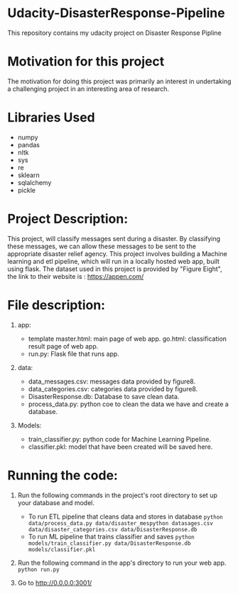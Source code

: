 # Udacity-DisasterResponse-Pipeline

This repository contains my udacity project on Disaster Response Pipline

# Motivation for this project
The motivation for doing this project was primarily an interest in undertaking a challenging project in an interesting area of research.

# Libraries Used
- numpy 
- pandas 
- nltk
- sys
- re
- sklearn 
- sqlalchemy
- pickle

# Project Description:
This project, will classify messages sent during a disaster. By classifying these messages, we can allow these messages to be sent to the appropriate disaster relief agency. This project involves building a Machine learning and etl pipeline, which will run in a locally hosted web app, built using flask. The dataset used in this project is provided by "Figure Eight", the link to their website is : https://appen.com/

# File description:
1) app:
   - template
            master.html: main page of web app.
            go.html: classification result page of web app.
   - run.py: Flask file that runs app.

2) data:
   - data_messages.csv: messages data provided by figure8.
   - data_categories.csv: categories data provided by figure8.
   - DisasterResponse.db: Database to save clean data.
   - process_data.py: python coe to clean the data we have and create a database.

3) Models:
   - train_classifier.py: python code for Machine Learning Pipeline.
   - classifier.pkl: model that have been created will be saved here.

# Running the code:
1. Run the following commands in the project's root directory to set up your database and model.

    - To run ETL pipeline that cleans data and stores in database
        `python data/process_data.py data/disaster_mespython datasages.csv data/disaster_categories.csv data/DisasterResponse.db`
    - To run ML pipeline that trains classifier and saves
        `python models/train_classifier.py data/DisasterResponse.db models/classifier.pkl`

2. Run the following command in the app's directory to run your web app.
    `python run.py`

3. Go to http://0.0.0.0:3001/








    
